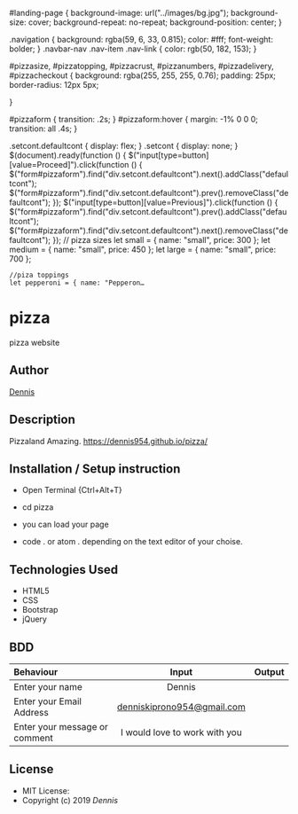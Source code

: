 #landing-page {
    background-image: url("../images/bg.jpg");
    background-size: cover;
    background-repeat: no-repeat;
    background-position: center;
}

.navigation {
    background: rgba(59, 6, 33, 0.815);
    color: #fff;
    font-weight: bolder;
}
.navbar-nav .nav-item .nav-link {
    color: rgb(50, 182, 153);
}

#pizzasize, #pizzatopping, #pizzacrust, #pizzanumbers, #pizzadelivery, #pizzacheckout {
    background: rgba(255, 255, 255, 0.76);
    padding: 25px;
    border-radius: 12px 5px;
    
}

#pizzaform {
    transition: .2s;
}
#pizzaform:hover {
    margin: -1% 0 0 0;
    transition: all .4s;
}

.setcont.defaultcont {
    display: flex;
}
.setcont {
    display: none;
}
$(document).ready(function () {
    $("input[type=button][value=Proceed]").click(function () {
        $("form#pizzaform").find("div.setcont.defaultcont").next().addClass("defaultcont");
        $("form#pizzaform").find("div.setcont.defaultcont").prev().removeClass("defaultcont");
    });
    $("input[type=button][value=Previous]").click(function () {
        $("form#pizzaform").find("div.setcont.defaultcont").prev().addClass("defaultcont");
        $("form#pizzaform").find("div.setcont.defaultcont").next().removeClass("defaultcont");
    });
    // pizza sizes
    let small = { name: "small", price: 300 };
    let medium = { name: "small", price: 450 };
    let large = { name: "small", price: 700 };

    //piza toppings
    let pepperoni = { name: "Pepperon…
# pizza
pizza website


## Author

[Dennis]()

## Description
Pizzaland Amazing. https://dennis954.github.io/pizza/

## Installation / Setup instruction
* Open Terminal {Ctrl+Alt+T}
* cd pizza
* you can load your page

* code . or atom . depending on the text editor of your choise.

## Technologies Used

* HTML5
* CSS
* Bootstrap
* jQuery

## BDD
| Behaviour      | Input        | Output       |
| :------------- | :----------: | -----------: |
|  Enter your name  |  Dennis |     |
| Enter your Email Address  |  denniskiprono954@gmail.com|   |
| Enter your message or comment   |  I would love to work with you     |     |

## License
* MIT License:
* Copyright (c) 2019 *Dennis*